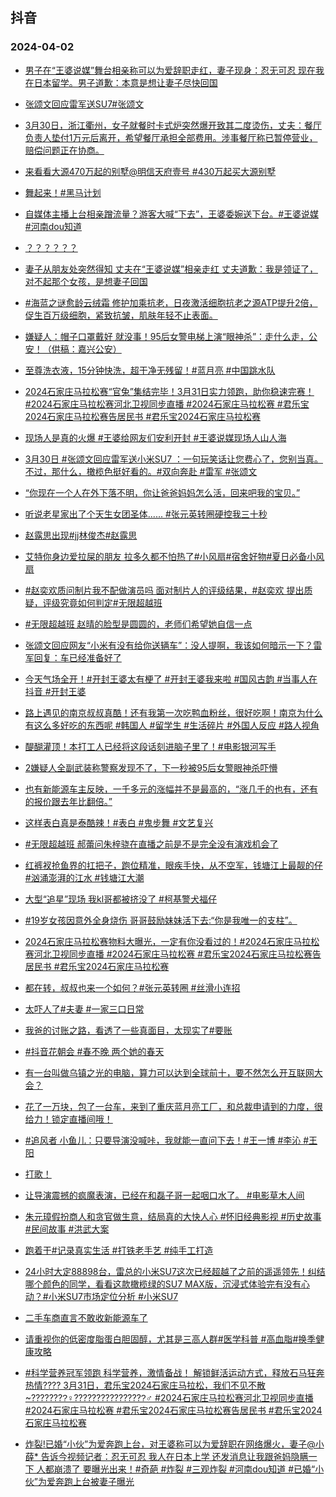 ## 抖音 
### 2024-04-02

+ [男子在“王婆说媒”舞台相亲称可以为爱辞职走红，妻子现身：忍无可忍 现在我在日本留学。男子道歉：本意是想让妻子尽快回国](https://www.iesdouyin.com/share/video/7352399499827989800/?region=CN&mid=7352399532501781260&u_code=0&titleType=title&did=MS4wLjABAAAANwkJuWIRFOzg5uCpDRpMj4OX-QryoDgn-yYlXQnRwQQ&iid=MS4wLjABAAAANwkJuWIRFOzg5uCpDRpMj4OX-QryoDgn-yYlXQnRwQQ&with_sec_did=1&from_ssr=1)

+ [张颂文回应雷军送SU7#张颂文](https://www.iesdouyin.com/share/video/7352168208394112308/?region=CN&mid=7352168231953615654&u_code=0&titleType=title&did=MS4wLjABAAAANwkJuWIRFOzg5uCpDRpMj4OX-QryoDgn-yYlXQnRwQQ&iid=MS4wLjABAAAANwkJuWIRFOzg5uCpDRpMj4OX-QryoDgn-yYlXQnRwQQ&with_sec_did=1&from_ssr=1)

+ [3月30日，浙江衢州，女子就餐时卡式炉突然爆开致其二度烫伤，丈夫：餐厅负责人垫付1万元后离开，希望餐厅承担全部费用。涉事餐厅称已暂停营业，赔偿问题正在协商。](https://www.iesdouyin.com/share/video/7352177659796933915/?region=CN&mid=7128356346554451971&u_code=0&titleType=title&did=MS4wLjABAAAANwkJuWIRFOzg5uCpDRpMj4OX-QryoDgn-yYlXQnRwQQ&iid=MS4wLjABAAAANwkJuWIRFOzg5uCpDRpMj4OX-QryoDgn-yYlXQnRwQQ&with_sec_did=1&from_ssr=1)

+ [来看看大源470万起的别墅@明信天府壹号 #430万起买大源别墅](https://www.iesdouyin.com/share/video/7346581212695186700/?region=CN&mid=6738254232446569220&u_code=0&titleType=title&did=MS4wLjABAAAANwkJuWIRFOzg5uCpDRpMj4OX-QryoDgn-yYlXQnRwQQ&iid=MS4wLjABAAAANwkJuWIRFOzg5uCpDRpMj4OX-QryoDgn-yYlXQnRwQQ&with_sec_did=1&from_ssr=1)

+ [舞起来！#黑马计划](https://www.iesdouyin.com/share/video/7352376633266801972/?region=CN&mid=7352376657501489956&u_code=0&titleType=title&did=MS4wLjABAAAANwkJuWIRFOzg5uCpDRpMj4OX-QryoDgn-yYlXQnRwQQ&iid=MS4wLjABAAAANwkJuWIRFOzg5uCpDRpMj4OX-QryoDgn-yYlXQnRwQQ&with_sec_did=1&from_ssr=1)

+ [自媒体主播上台相亲蹭流量？游客大喊“下去”，王婆委婉送下台。#王婆说媒 #河南dou知道](https://www.iesdouyin.com/share/video/7352378499857992994/?region=CN&mid=7352378690364869385&u_code=0&titleType=title&did=MS4wLjABAAAANwkJuWIRFOzg5uCpDRpMj4OX-QryoDgn-yYlXQnRwQQ&iid=MS4wLjABAAAANwkJuWIRFOzg5uCpDRpMj4OX-QryoDgn-yYlXQnRwQQ&with_sec_did=1&from_ssr=1)

+ [？？？？？？](https://www.iesdouyin.com/share/video/7352371658356772131/?region=CN&mid=7352371846425152310&u_code=0&titleType=title&did=MS4wLjABAAAANwkJuWIRFOzg5uCpDRpMj4OX-QryoDgn-yYlXQnRwQQ&iid=MS4wLjABAAAANwkJuWIRFOzg5uCpDRpMj4OX-QryoDgn-yYlXQnRwQQ&with_sec_did=1&from_ssr=1)

+ [妻子从朋友处突然得知  丈夫在“王婆说媒”相亲走红   丈夫道歉：我是领证了，对不起那个女孩，是想妻子回国](https://www.iesdouyin.com/share/video/7352403954946411810/?region=CN&mid=7352404132629826314&u_code=0&titleType=title&did=MS4wLjABAAAANwkJuWIRFOzg5uCpDRpMj4OX-QryoDgn-yYlXQnRwQQ&iid=MS4wLjABAAAANwkJuWIRFOzg5uCpDRpMj4OX-QryoDgn-yYlXQnRwQQ&with_sec_did=1&from_ssr=1)

+ [#海蓝之谜愈龄云绒霜 修护加乘抗老，日夜激活细胞抗老之源ATP提升2倍，促生百万级细胞，紧致抗皱，肌肤年轻不止表面。](https://www.iesdouyin.com/share/video/7337579681891355942/?region=CN&mid=7337579706440534803&u_code=0&titleType=title&did=MS4wLjABAAAANwkJuWIRFOzg5uCpDRpMj4OX-QryoDgn-yYlXQnRwQQ&iid=MS4wLjABAAAANwkJuWIRFOzg5uCpDRpMj4OX-QryoDgn-yYlXQnRwQQ&with_sec_did=1&from_ssr=1)

+ [嫌疑人：帽子口罩戴好 就没事！95后女警电梯上演“眼神杀”：走什么走，公安！（供稿：嘉兴公安）](https://www.iesdouyin.com/share/video/7352362592607816970/?region=CN&mid=7352362688611191579&u_code=0&titleType=title&did=MS4wLjABAAAANwkJuWIRFOzg5uCpDRpMj4OX-QryoDgn-yYlXQnRwQQ&iid=MS4wLjABAAAANwkJuWIRFOzg5uCpDRpMj4OX-QryoDgn-yYlXQnRwQQ&with_sec_did=1&from_ssr=1)

+ [至尊洗衣液，15分钟快洗，超干净无残留！#蓝月亮 #中国跳水队](https://www.iesdouyin.com/share/video/7350509117531770152/?region=CN&mid=7350509174788213513&u_code=0&titleType=title&did=MS4wLjABAAAANwkJuWIRFOzg5uCpDRpMj4OX-QryoDgn-yYlXQnRwQQ&iid=MS4wLjABAAAANwkJuWIRFOzg5uCpDRpMj4OX-QryoDgn-yYlXQnRwQQ&with_sec_did=1&from_ssr=1)

+ [2024石家庄马拉松赛“官兔”集结完毕！3月31日实力领跑，助你稳速完赛！ #2024石家庄马拉松赛河北卫视同步直播  #2024石家庄马拉松赛  #君乐宝2024石家庄马拉松赛告居民书  #君乐宝2024石家庄马拉松赛](https://www.iesdouyin.com/share/video/7351243483715243304/?region=CN&mid=7351243653521787657&u_code=0&titleType=title&did=MS4wLjABAAAANwkJuWIRFOzg5uCpDRpMj4OX-QryoDgn-yYlXQnRwQQ&iid=MS4wLjABAAAANwkJuWIRFOzg5uCpDRpMj4OX-QryoDgn-yYlXQnRwQQ&with_sec_did=1&from_ssr=1)

+ [现场人是真的火爆 #王婆给网友们安利开封  #王婆说媒现场人山人海](https://www.iesdouyin.com/share/video/7351616171189357851/?region=CN&mid=7350253911892167463&u_code=0&titleType=title&did=MS4wLjABAAAANwkJuWIRFOzg5uCpDRpMj4OX-QryoDgn-yYlXQnRwQQ&iid=MS4wLjABAAAANwkJuWIRFOzg5uCpDRpMj4OX-QryoDgn-yYlXQnRwQQ&with_sec_did=1&from_ssr=1)

+ [3月30日 #张颂文回应雷军送小米SU7 ：一句玩笑话让您费心了，您别当真。不过，那什么，橄榄色挺好看的。#双向奔赴 #雷军 #张颂文](https://www.iesdouyin.com/share/video/7352155149705497897/?region=CN&mid=7352155166893673255&u_code=0&titleType=title&did=MS4wLjABAAAANwkJuWIRFOzg5uCpDRpMj4OX-QryoDgn-yYlXQnRwQQ&iid=MS4wLjABAAAANwkJuWIRFOzg5uCpDRpMj4OX-QryoDgn-yYlXQnRwQQ&with_sec_did=1&from_ssr=1)

+ [“你现在一个人在外下落不明，你让爸爸妈妈怎么活，回来吧我的宝贝。”](https://www.iesdouyin.com/share/video/7352426508461378826/?region=CN&mid=7352426553101290266&u_code=0&titleType=title&did=MS4wLjABAAAANwkJuWIRFOzg5uCpDRpMj4OX-QryoDgn-yYlXQnRwQQ&iid=MS4wLjABAAAANwkJuWIRFOzg5uCpDRpMj4OX-QryoDgn-yYlXQnRwQQ&with_sec_did=1&from_ssr=1)

+ [听说老星家出了个天生女团圣体...... #张元英转圈硬控我三十秒](https://www.iesdouyin.com/share/video/7352145899289627955/?region=CN&mid=7352146029518523190&u_code=0&titleType=title&did=MS4wLjABAAAANwkJuWIRFOzg5uCpDRpMj4OX-QryoDgn-yYlXQnRwQQ&iid=MS4wLjABAAAANwkJuWIRFOzg5uCpDRpMj4OX-QryoDgn-yYlXQnRwQQ&with_sec_did=1&from_ssr=1)

+ [赵露思出现#jj林俊杰#赵露思](https://www.iesdouyin.com/share/video/7352147185363864841/?region=CN&mid=7352147219123964682&u_code=0&titleType=title&did=MS4wLjABAAAANwkJuWIRFOzg5uCpDRpMj4OX-QryoDgn-yYlXQnRwQQ&iid=MS4wLjABAAAANwkJuWIRFOzg5uCpDRpMj4OX-QryoDgn-yYlXQnRwQQ&with_sec_did=1&from_ssr=1)

+ [艾特你身边爱拉屎的朋友  拉多久都不怕热了#小风扇#宿舍好物#夏日必备小风扇](https://www.iesdouyin.com/share/video/7351739414474722611/?region=CN&mid=7254126568228997947&u_code=0&titleType=title&did=MS4wLjABAAAANwkJuWIRFOzg5uCpDRpMj4OX-QryoDgn-yYlXQnRwQQ&iid=MS4wLjABAAAANwkJuWIRFOzg5uCpDRpMj4OX-QryoDgn-yYlXQnRwQQ&with_sec_did=1&from_ssr=1)

+ [#赵奕欢质问制片我不配做演员吗 面对制片人的评级结果，#赵奕欢 提出质疑，评级究竟如何判定#无限超越班](https://www.iesdouyin.com/share/video/7352092023186345268/?region=CN&mid=7352092102672567103&u_code=0&titleType=title&did=MS4wLjABAAAANwkJuWIRFOzg5uCpDRpMj4OX-QryoDgn-yYlXQnRwQQ&iid=MS4wLjABAAAANwkJuWIRFOzg5uCpDRpMj4OX-QryoDgn-yYlXQnRwQQ&with_sec_did=1&from_ssr=1)

+ [#无限超越班  赵晴的脸型是圆圆的，老师们希望她自信一点](https://www.iesdouyin.com/share/video/7352045118385425691/?region=CN&mid=7352045422468221733&u_code=0&titleType=title&did=MS4wLjABAAAANwkJuWIRFOzg5uCpDRpMj4OX-QryoDgn-yYlXQnRwQQ&iid=MS4wLjABAAAANwkJuWIRFOzg5uCpDRpMj4OX-QryoDgn-yYlXQnRwQQ&with_sec_did=1&from_ssr=1)

+ [张颂文回应网友“小米有没有给你送辆车”：没人提啊，我该如何暗示一下？雷军回复：车已经准备好了](https://www.iesdouyin.com/share/video/7352090527447223562/?region=CN&mid=7352090596930390810&u_code=0&titleType=title&did=MS4wLjABAAAANwkJuWIRFOzg5uCpDRpMj4OX-QryoDgn-yYlXQnRwQQ&iid=MS4wLjABAAAANwkJuWIRFOzg5uCpDRpMj4OX-QryoDgn-yYlXQnRwQQ&with_sec_did=1&from_ssr=1)

+ [今天气场全开！#开封王婆太有梗了 #开封王婆我来啦 #国风古韵 #当事人在抖音 #开封王婆](https://www.iesdouyin.com/share/video/7352311461986848010/?region=CN&mid=7352311538612472614&u_code=0&titleType=title&did=MS4wLjABAAAANwkJuWIRFOzg5uCpDRpMj4OX-QryoDgn-yYlXQnRwQQ&iid=MS4wLjABAAAANwkJuWIRFOzg5uCpDRpMj4OX-QryoDgn-yYlXQnRwQQ&with_sec_did=1&from_ssr=1)

+ [路上遇见的南京叔叔真酷！还有我第一次吃鸭血粉丝，很好吃啊！南京为什么有这么多好吃的东西呢  #韩国人 #留学生 #生活碎片 #外国人反应 #路人视角](https://www.iesdouyin.com/share/video/7352407175769099560/?region=CN&mid=7352407214780779315&u_code=0&titleType=title&did=MS4wLjABAAAANwkJuWIRFOzg5uCpDRpMj4OX-QryoDgn-yYlXQnRwQQ&iid=MS4wLjABAAAANwkJuWIRFOzg5uCpDRpMj4OX-QryoDgn-yYlXQnRwQQ&with_sec_did=1&from_ssr=1)

+ [醍醐灌顶！本打工人已经将这段话刻进脑子里了！#电影银河写手](https://www.iesdouyin.com/share/video/7351254246710463755/?region=CN&mid=7351254317996772147&u_code=0&titleType=title&did=MS4wLjABAAAANwkJuWIRFOzg5uCpDRpMj4OX-QryoDgn-yYlXQnRwQQ&iid=MS4wLjABAAAANwkJuWIRFOzg5uCpDRpMj4OX-QryoDgn-yYlXQnRwQQ&with_sec_did=1&from_ssr=1)

+ [2嫌疑人全副武装称警察发现不了，下一秒被95后女警眼神杀吓懵](https://www.iesdouyin.com/share/video/7352102206188834099/?region=CN&mid=7352102285117295410&u_code=0&titleType=title&did=MS4wLjABAAAANwkJuWIRFOzg5uCpDRpMj4OX-QryoDgn-yYlXQnRwQQ&iid=MS4wLjABAAAANwkJuWIRFOzg5uCpDRpMj4OX-QryoDgn-yYlXQnRwQQ&with_sec_did=1&from_ssr=1)

+ [也有新能源车主反映，一千多元的涨幅并不是最高的，“涨几千的也有，还有的报价跟去年比翻倍。”](https://www.iesdouyin.com/share/video/7352159659261775138/?region=CN&mid=7352159675829275433&u_code=0&titleType=title&did=MS4wLjABAAAANwkJuWIRFOzg5uCpDRpMj4OX-QryoDgn-yYlXQnRwQQ&iid=MS4wLjABAAAANwkJuWIRFOzg5uCpDRpMj4OX-QryoDgn-yYlXQnRwQQ&with_sec_did=1&from_ssr=1)

+ [这样表白真是泰酷辣！#表白 #鬼步舞 #文艺复兴](https://www.iesdouyin.com/share/video/7352165065866382618/?region=CN&mid=7349551332745055014&u_code=0&titleType=title&did=MS4wLjABAAAANwkJuWIRFOzg5uCpDRpMj4OX-QryoDgn-yYlXQnRwQQ&iid=MS4wLjABAAAANwkJuWIRFOzg5uCpDRpMj4OX-QryoDgn-yYlXQnRwQQ&with_sec_did=1&from_ssr=1)

+ [#无限超越班  郝蕾问朱梓骁在直播之前是不是完全没有演戏机会了](https://www.iesdouyin.com/share/video/7352043894260927771/?region=CN&mid=7352044033344031507&u_code=0&titleType=title&did=MS4wLjABAAAANwkJuWIRFOzg5uCpDRpMj4OX-QryoDgn-yYlXQnRwQQ&iid=MS4wLjABAAAANwkJuWIRFOzg5uCpDRpMj4OX-QryoDgn-yYlXQnRwQQ&with_sec_did=1&from_ssr=1)

+ [红裤衩抢鱼界的扛把子，跑位精准，眼疾手快，从不空军，钱塘江上最靓的仔#汹涌澎湃的江水 #钱塘江大潮](https://www.iesdouyin.com/share/video/7350938987315367218/?region=CN&mid=6826309898763160333&u_code=0&titleType=title&did=MS4wLjABAAAANwkJuWIRFOzg5uCpDRpMj4OX-QryoDgn-yYlXQnRwQQ&iid=MS4wLjABAAAANwkJuWIRFOzg5uCpDRpMj4OX-QryoDgn-yYlXQnRwQQ&with_sec_did=1&from_ssr=1)

+ [大型“追星”现场 我kl哥都被挤没了 #柯基警犬福仔](https://www.iesdouyin.com/share/video/7351786665414855976/?region=CN&mid=6816973836651595778&u_code=0&titleType=title&did=MS4wLjABAAAANwkJuWIRFOzg5uCpDRpMj4OX-QryoDgn-yYlXQnRwQQ&iid=MS4wLjABAAAANwkJuWIRFOzg5uCpDRpMj4OX-QryoDgn-yYlXQnRwQQ&with_sec_did=1&from_ssr=1)

+ [#19岁女孩因意外全身烧伤  哥哥鼓励妹妹活下去:“你是我唯一的支柱”。](https://www.iesdouyin.com/share/video/7352460635608861989/?region=CN&mid=7352460665560353548&u_code=0&titleType=title&did=MS4wLjABAAAANwkJuWIRFOzg5uCpDRpMj4OX-QryoDgn-yYlXQnRwQQ&iid=MS4wLjABAAAANwkJuWIRFOzg5uCpDRpMj4OX-QryoDgn-yYlXQnRwQQ&with_sec_did=1&from_ssr=1)

+ [2024石家庄马拉松赛物料大曝光，一定有你没看过的！#2024石家庄马拉松赛河北卫视同步直播 #2024石家庄马拉松赛 #君乐宝2024石家庄马拉松赛告居民书 #君乐宝2024石家庄马拉松赛](https://www.iesdouyin.com/share/video/7350859080434470144/?region=CN&mid=7350859187662228287&u_code=0&titleType=title&did=MS4wLjABAAAANwkJuWIRFOzg5uCpDRpMj4OX-QryoDgn-yYlXQnRwQQ&iid=MS4wLjABAAAANwkJuWIRFOzg5uCpDRpMj4OX-QryoDgn-yYlXQnRwQQ&with_sec_did=1&from_ssr=1)

+ [都在转，叔叔也来一个如何？#张元英转圈 #丝滑小连招](https://www.iesdouyin.com/share/video/7352073167017381174/?region=CN&mid=7352073217093192460&u_code=0&titleType=title&did=MS4wLjABAAAANwkJuWIRFOzg5uCpDRpMj4OX-QryoDgn-yYlXQnRwQQ&iid=MS4wLjABAAAANwkJuWIRFOzg5uCpDRpMj4OX-QryoDgn-yYlXQnRwQQ&with_sec_did=1&from_ssr=1)

+ [太吓人了#夫妻 #一家三口日常](https://www.iesdouyin.com/share/video/7352128148881820979/?region=CN&mid=6755787948270111492&u_code=0&titleType=title&did=MS4wLjABAAAANwkJuWIRFOzg5uCpDRpMj4OX-QryoDgn-yYlXQnRwQQ&iid=MS4wLjABAAAANwkJuWIRFOzg5uCpDRpMj4OX-QryoDgn-yYlXQnRwQQ&with_sec_did=1&from_ssr=1)

+ [我爸的讨账之路，看透了一些真面目，太现实了#要账](https://www.iesdouyin.com/share/video/7352425690563710218/?region=CN&mid=7352425874064493349&u_code=0&titleType=title&did=MS4wLjABAAAANwkJuWIRFOzg5uCpDRpMj4OX-QryoDgn-yYlXQnRwQQ&iid=MS4wLjABAAAANwkJuWIRFOzg5uCpDRpMj4OX-QryoDgn-yYlXQnRwQQ&with_sec_did=1&from_ssr=1)

+ [#抖音花朝会 #春不晚 两个她的春天](https://www.iesdouyin.com/share/video/7351712308105710860/?region=CN&mid=7351712668169931532&u_code=0&titleType=title&did=MS4wLjABAAAANwkJuWIRFOzg5uCpDRpMj4OX-QryoDgn-yYlXQnRwQQ&iid=MS4wLjABAAAANwkJuWIRFOzg5uCpDRpMj4OX-QryoDgn-yYlXQnRwQQ&with_sec_did=1&from_ssr=1)

+ [有一台叫做乌镇之光的电脑，算力可以达到全球前十，要不然怎么开互联网大会？](https://www.iesdouyin.com/share/video/7352421000790805811/?region=CN&mid=7352421066410707738&u_code=0&titleType=title&did=MS4wLjABAAAANwkJuWIRFOzg5uCpDRpMj4OX-QryoDgn-yYlXQnRwQQ&iid=MS4wLjABAAAANwkJuWIRFOzg5uCpDRpMj4OX-QryoDgn-yYlXQnRwQQ&with_sec_did=1&from_ssr=1)

+ [花了一万块，包了一台车，来到了重庆蓝月亮工厂，和总裁申请到的力度，很给力！锁定直播间哦！](https://www.iesdouyin.com/share/video/7351731947267312896/?region=CN&mid=7351731993622842148&u_code=0&titleType=title&did=MS4wLjABAAAANwkJuWIRFOzg5uCpDRpMj4OX-QryoDgn-yYlXQnRwQQ&iid=MS4wLjABAAAANwkJuWIRFOzg5uCpDRpMj4OX-QryoDgn-yYlXQnRwQQ&with_sec_did=1&from_ssr=1)

+ [#追风者 小鱼儿：只要导演没喊咔，我就能一直问下去！#王一博 #李沁 #王阳](https://www.iesdouyin.com/share/video/7352038349147737396/?region=CN&mid=7076102345825716237&u_code=0&titleType=title&did=MS4wLjABAAAANwkJuWIRFOzg5uCpDRpMj4OX-QryoDgn-yYlXQnRwQQ&iid=MS4wLjABAAAANwkJuWIRFOzg5uCpDRpMj4OX-QryoDgn-yYlXQnRwQQ&with_sec_did=1&from_ssr=1)

+ [打歌！](https://www.iesdouyin.com/share/video/7352073748561825065/?region=CN&mid=7334581254077303579&u_code=0&titleType=title&did=MS4wLjABAAAANwkJuWIRFOzg5uCpDRpMj4OX-QryoDgn-yYlXQnRwQQ&iid=MS4wLjABAAAANwkJuWIRFOzg5uCpDRpMj4OX-QryoDgn-yYlXQnRwQQ&with_sec_did=1&from_ssr=1)

+ [让导演震撼的疯魔表演，已经在和磊子哥一起咽口水了。 #电影草木人间](https://www.iesdouyin.com/share/video/7352232482265140491/?region=CN&mid=7352232530558405414&u_code=0&titleType=title&did=MS4wLjABAAAANwkJuWIRFOzg5uCpDRpMj4OX-QryoDgn-yYlXQnRwQQ&iid=MS4wLjABAAAANwkJuWIRFOzg5uCpDRpMj4OX-QryoDgn-yYlXQnRwQQ&with_sec_did=1&from_ssr=1)

+ [朱元璋假扮商人和贪官做生意，结局真的大快人心 #怀旧经典影视 #历史故事 #民间故事 #洪武大案](https://www.iesdouyin.com/share/video/7352114964083019059/?region=CN&mid=7352115313915087643&u_code=0&titleType=title&did=MS4wLjABAAAANwkJuWIRFOzg5uCpDRpMj4OX-QryoDgn-yYlXQnRwQQ&iid=MS4wLjABAAAANwkJuWIRFOzg5uCpDRpMj4OX-QryoDgn-yYlXQnRwQQ&with_sec_did=1&from_ssr=1)

+ [跑着干#记录真实生活 #打铁老手艺 #纯手工打造](https://www.iesdouyin.com/share/video/7352358931760500003/?region=CN&mid=7315725264163358774&u_code=0&titleType=title&did=MS4wLjABAAAANwkJuWIRFOzg5uCpDRpMj4OX-QryoDgn-yYlXQnRwQQ&iid=MS4wLjABAAAANwkJuWIRFOzg5uCpDRpMj4OX-QryoDgn-yYlXQnRwQQ&with_sec_did=1&from_ssr=1)

+ [24小时大定88898台，雷总的小米SU7这次已经超越了之前的遥遥领先！纠结哪个颜色的同学，看看这款橄榄绿的SU7 MAX版，沉浸式体验完有没有心动？#小米SU7市场定位分析 #小米SU7](https://www.iesdouyin.com/share/video/7352018052503883045/?region=CN&mid=7352018129876437811&u_code=0&titleType=title&did=MS4wLjABAAAANwkJuWIRFOzg5uCpDRpMj4OX-QryoDgn-yYlXQnRwQQ&iid=MS4wLjABAAAANwkJuWIRFOzg5uCpDRpMj4OX-QryoDgn-yYlXQnRwQQ&with_sec_did=1&from_ssr=1)

+ [二手车商直言不敢收新能源车了](https://www.iesdouyin.com/share/video/7352340094688316723/?region=CN&mid=7352340114024057641&u_code=0&titleType=title&did=MS4wLjABAAAANwkJuWIRFOzg5uCpDRpMj4OX-QryoDgn-yYlXQnRwQQ&iid=MS4wLjABAAAANwkJuWIRFOzg5uCpDRpMj4OX-QryoDgn-yYlXQnRwQQ&with_sec_did=1&from_ssr=1)

+ [请重视你的低密度脂蛋白胆固醇，尤其是三高人群#医学科普 #高血脂#换季健康攻略](https://www.iesdouyin.com/share/video/7352095746352549147/?region=CN&mid=6974287287014214437&u_code=0&titleType=title&did=MS4wLjABAAAANwkJuWIRFOzg5uCpDRpMj4OX-QryoDgn-yYlXQnRwQQ&iid=MS4wLjABAAAANwkJuWIRFOzg5uCpDRpMj4OX-QryoDgn-yYlXQnRwQQ&with_sec_did=1&from_ssr=1)

+ [#科学营养冠军领跑 
科学营养，激情备战！
解锁鲜活运动方式，释放石马狂奔热情????
3月31日，君乐宝2024石家庄马拉松，我们不见不散~????????‍♀????????????????‍♂
#2024石家庄马拉松赛河北卫视同步直播 #2024石家庄马拉松赛 #君乐宝2024石家庄马拉松赛告居民书 #君乐宝2024石家庄马拉松赛](https://www.iesdouyin.com/share/video/7350935473449143586/?region=CN&mid=7350935641405836041&u_code=0&titleType=title&did=MS4wLjABAAAANwkJuWIRFOzg5uCpDRpMj4OX-QryoDgn-yYlXQnRwQQ&iid=MS4wLjABAAAANwkJuWIRFOzg5uCpDRpMj4OX-QryoDgn-yYlXQnRwQQ&with_sec_did=1&from_ssr=1)

+ [炸裂!已婚“小伙”为爱奔跑上台，对王婆称可以为爱辞职在网络爆火，妻子@小薛* 告诉今视频记者：忍无可忍 我人在日本上学 还发消息让我跟爸妈隐瞒一下 人都崩溃了 要曝光出来！#奇葩 #炸裂 #三观炸裂 #河南dou知道 #已婚“小伙”为爱奔跑上台被妻子曝光](https://www.iesdouyin.com/share/video/7352356012264918298/?region=CN&mid=7352356470341634825&u_code=0&titleType=title&did=MS4wLjABAAAANwkJuWIRFOzg5uCpDRpMj4OX-QryoDgn-yYlXQnRwQQ&iid=MS4wLjABAAAANwkJuWIRFOzg5uCpDRpMj4OX-QryoDgn-yYlXQnRwQQ&with_sec_did=1&from_ssr=1)

